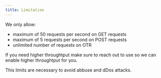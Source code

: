 ```yaml
---
title: Limitation
---
```


We only allow:

- maximum of 50 requests per second on GET requests
- maximum of 5 requests per second on POST requests
- unlimited number of requests on OTR

If you need higher throughtput make sure to reach out to use so we can enable higher throughtput for you. 

This limits are necessary to avoid abbuse and dDos attacks. 
